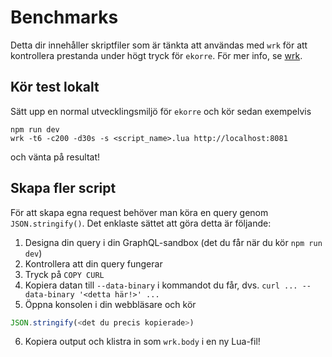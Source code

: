 # Benchmarks

Detta dir innehåller skriptfiler som är tänkta att användas med `wrk` för att
kontrollera prestanda under högt tryck för `ekorre`. För mer info, se [wrk](https://github.com/wg/wrk).

## Kör test lokalt

Sätt upp en normal utvecklingsmiljö för `ekorre` och kör sedan exempelvis

```
npm run dev
wrk -t6 -c200 -d30s -s <script_name>.lua http://localhost:8081
```

och vänta på resultat!

## Skapa fler script

För att skapa egna request behöver man köra en query genom `JSON.stringify()`. Det enklaste sättet att göra
detta är följande:

1. Designa din query i din GraphQL-sandbox (det du får när du kör `npm run dev`)
2. Kontrollera att din query fungerar
3. Tryck på `COPY CURL`
4. Kopiera datan till `--data-binary` i kommandot du får, dvs. `curl ... --data-binary '<detta här!>' ...`
5. Öppna konsolen i din webbläsare och kör
```js
JSON.stringify(<det du precis kopierade>)
```
6. Kopiera output och klistra in som `wrk.body` i en ny Lua-fil!